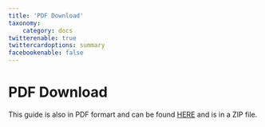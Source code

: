 ```yaml
---
title: 'PDF Download'
taxonomy:
    category: docs
twitterenable: true
twittercardoptions: summary
facebookenable: false
---
```


# PDF Download

This guide is also in PDF formart and can be found [HERE](Better%20With%20Mods%20-%20A%20Comprehensive%20Guide.pdf.zip) and is in a ZIP file.
